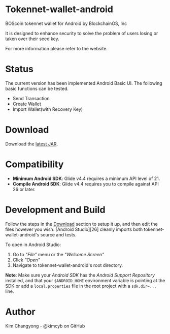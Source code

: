 # Tokennet-wallet-android
BOScoin tokennet wallet for Android by BlockchainOS, Inc

It is designed to enhance security to solve the problem of users losing or taken over their seed key.

For more information please refer to the website.

# Status
The current version has been implemented Android Basic UI.
The following basic functions can be tested.
- Send Transaction
- Create Wallet
- Import Wallet(with Recovery Key)

# Download
Download the [latest JAR](https://github.com/kimcyb/java-bostokennet-sdk/releases).

# Compatibility
* **Minimum Android SDK**: Glide v4.4 requires a minimum API level of 21.
* **Compile Android SDK**: Glide v4.4 requires you to compile against API 26 or later.

# Development and Build
Follow the steps in the [Download](#Download) section to setup it up, and then edit the files however you wish.
[Android Studio][26] cleanly imports both tokennet-wallet-android's source and tests.

To open in Android Studio:

1. Go to *"File"* menu or the *"Welcome Screen"*
2. Click *"Open"*
3. Navigate to tokennet-wallet-android's root directory.

**Note**: Make sure your *Android SDK* has the *Android Support Repository* installed, and that your `$ANDROID_HOME` environment
variable is pointing at the SDK or add a `local.properties` file in the root project with a `sdk.dir=...` line.

# Author
Kim Changyong - @kimcyb on GitHub

